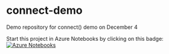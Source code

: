 # connect-demo
Demo repository for connect() demo on December 4

Start this project in Azure Notebooks by clicking on this badge: [![Azure Notebooks](https://notebooks.azure.com/launch.png)](https://notebooks-staging.azure.com/import/gh/jflam/connect-demo)
